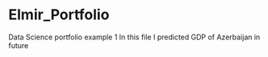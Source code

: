 # Elmir_Portfolio
Data Science portfolio example 1
In this file I predicted GDP of Azerbaijan in future 
